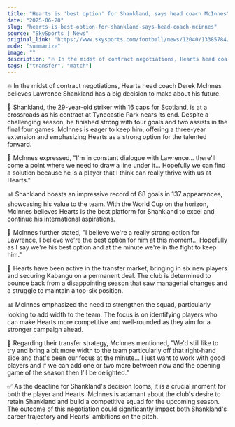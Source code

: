 ```yaml
---
title: "Hearts is 'best option' for Shankland, says head coach McInnes"
date: "2025-06-20"
slug: "hearts-is-best-option-for-shankland-says-head-coach-mcinnes"
source: "SkySports | News"
original_link: "https://www.skysports.com/football/news/12040/13385784/lawrence-shankland-hearts-is-best-option-for-out-of-contract-striker-says-head-coach-derek-mcinnes"
mode: "summarize"
image: ""
description: "🔥 In the midst of contract negotiations, Hearts head coach Derek McInnes believes Lawrence Shankland has a big decision to make about his future."
tags: ["transfer", "match"]
---
```


🔥 In the midst of contract negotiations, Hearts head coach Derek McInnes believes Lawrence Shankland has a big decision to make about his future.

🧠 Shankland, the 29-year-old striker with 16 caps for Scotland, is at a crossroads as his contract at Tynecastle Park nears its end. Despite a challenging season, he finished strong with four goals and two assists in the final four games. McInnes is eager to keep him, offering a three-year extension and emphasizing Hearts as a strong option for the talented forward.

🎤 McInnes expressed, "I'm in constant dialogue with Lawrence... there'll come a point where we need to draw a line under it... Hopefully we can find a solution because he is a player that I think can really thrive with us at Hearts."

📊 Shankland boasts an impressive record of 68 goals in 137 appearances, showcasing his value to the team. With the World Cup on the horizon, McInnes believes Hearts is the best platform for Shankland to excel and continue his international aspirations.

🎤 McInnes further stated, "I believe we're a really strong option for Lawrence, I believe we're the best option for him at this moment... Hopefully as I say we're his best option and at the minute we're in the fight to keep him."

🧠 Hearts have been active in the transfer market, bringing in six new players and securing Kabangu on a permanent deal. The club is determined to bounce back from a disappointing season that saw managerial changes and a struggle to maintain a top-six position.

📊 McInnes emphasized the need to strengthen the squad, particularly looking to add width to the team. The focus is on identifying players who can make Hearts more competitive and well-rounded as they aim for a stronger campaign ahead.

🎤 Regarding their transfer strategy, McInnes mentioned, "We'd still like to try and bring a bit more width to the team particularly off that right-hand side and that's been our focus at the minute... I just want to work with good players and if we can add one or two more between now and the opening game of the season then I'll be delighted."

✅ As the deadline for Shankland's decision looms, it is a crucial moment for both the player and Hearts. McInnes is adamant about the club's desire to retain Shankland and build a competitive squad for the upcoming season. The outcome of this negotiation could significantly impact both Shankland's career trajectory and Hearts' ambitions on the pitch.